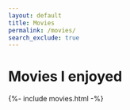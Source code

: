 ```yaml
---
layout: default
title: Movies
permalink: /movies/
search_exclude: true
---
```

# Movies I enjoyed

<div class="tab-pane show active" id="movie-list" role="tabpanel" aria-labelledby="movies-tab">{%- include movies.html -%}</div>

<script>
  $('#video-link').magnificPopup({
    type: 'inline',
    closeOnBgClick: true,
    showCloseBtn: false
  })
</script>
